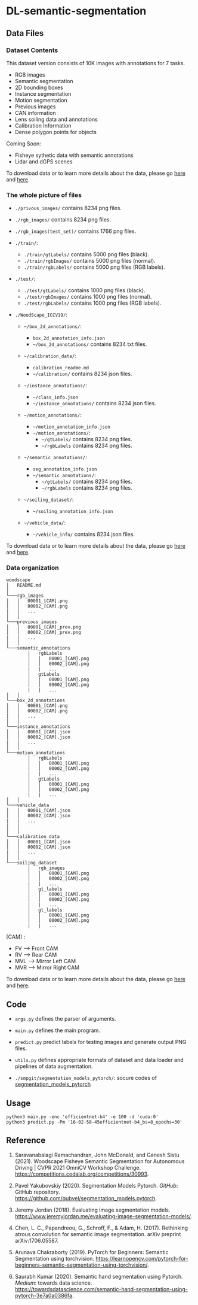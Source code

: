 # DL-semantic-segmentation

## Data Files

### Dataset Contents

This dataset version consists of 10K images with annotations for 7 tasks.

- RGB images
- Semantic segmentation
- 2D bounding boxes
- Instance segmentation
- Motion segmentation
- Previous images
- CAN information
- Lens soiling data and annotations
- Calibration Information
- Dense polygon points for objects

Coming Soon:

- Fisheye sythetic data with semantic annotations
- Lidar and dGPS scenes

To download data or to learn more details about the data, please go [here](https://github.com/valeoai/WoodScape) and [here](https://competitions.codalab.org/competitions/30993).

### The whole picture of files

- `./privous_images/` contains 8234 png files.

- `./rgb_images/` contains 8234 png files.

- `./rgb_images(test_set)/` contains 1766 png files.

- `./train/`:
    - `./train/gtLabels/` contains 5000 png files (black).
    - `./train/rgbImages/` contains 5000 png files (normal).
    - `./train/rgbLabels/` contains 5000 png files (RGB labels).
    
- `./test/`:
    - `./test/gtLabels/` contains 1000 png files (black).
    - `./test/rgbImages/` contains 1000 png files (normal).
    - `./test/rgbLabels/` contains 1000 png files (RGB labels).
    
- `./WoodScape_ICCV19/`:
    - `~/box_2d_annotations/`:
        - `box_2d_annotation_info.json`
        - `~/box_2d_annotations/` contains 8234 txt files.
        
    - `~/calibration_data/`:
        - `calibration_readme.md`
        - `~/calibration/` contains 8234 json files.
   
    - `~/instance_annotations/`:
        - `~/class_info.json`
        - `~/instance_annotations/` contains 8234 json files.
   
    - `~/motion_annotations/`:
        - `~/motion_annotation_info.json`
        - `~/motion_annotations/`:
            - `~/gtLabels/` contains 8234 png files.
            - `~/rgbLabels` contains 8234 png files.
   
    - `~/semantic_annotations/`:
        - `seg_annotation_info.json`
        - `~/semantic_annotations/`:
            - `~/gtLabels/` contains 8234 png files.
            - `~/rgbLabels` contains 8234 png files.
            
    - `~/soiling_dataset/`:
        - `~/soiling_annotation_info.json`
    
    - `~/vehicle_data/`:
        - `~/vehicle_info/` contains 8234 json files.

To download data or to learn more details about the data, please go [here](https://github.com/valeoai/WoodScape) and [here](https://competitions.codalab.org/competitions/30993).

### Data organization

```
woodscape
│   README.md    
│
└───rgb_images
│   │   00001_[CAM].png
│   │   00002_[CAM].png
|   |   ...
│   │
└───previous_images
│   │   00001_[CAM]_prev.png
│   │   00002_[CAM]_prev.png
|   |   ...
│   │
└───semantic_annotations
        │   rgbLabels
        │   │   00001_[CAM].png
        │   │   00002_[CAM].png
        |   |   ...
        │   gtLabels
        │   │   00001_[CAM].png
        │   │   00002_[CAM].png
        |   |   ...
│   │
└───box_2d_annotations
│   │   00001_[CAM].png
│   │   00002_[CAM].png
|   |   ...
│   │
└───instance_annotations
│   │   00001_[CAM].json
│   │   00002_[CAM].json
|   |   ...
│   │
└───motion_annotations
        │   rgbLabels
        │   │   00001_[CAM].png
        │   │   00002_[CAM].png
        |   |   ...
        │   gtLabels
        │   │   00001_[CAM].png
        │   │   00002_[CAM].png
        |   |   ...
│   │
└───vehicle_data
│   │   00001_[CAM].json
│   │   00002_[CAM].json
|   |   ...
│   │
│   │
└───calibration_data
│   │   00001_[CAM].json
│   │   00002_[CAM].json
|   |   ...
│   │
└───soiling_dataset
        │   rgb_images
        │   │   00001_[CAM].png
        │   │   00002_[CAM].png
        |   |   ...
        │   gt_labels
        │   │   00001_[CAM].png
        │   │   00002_[CAM].png
        |   |   ...
        │   gt_labels
        │   │   00001_[CAM].png
        │   │   00002_[CAM].png
        |   |   ...
```

[CAM] :

- FV --> Front CAM
- RV --> Rear CAM
- MVL --> Mirror Left CAM
- MVR --> Mirror Right CAM

To download data or to learn more details about the data, please go [here](https://github.com/valeoai/WoodScape) and [here](https://competitions.codalab.org/competitions/30993).

## Code

- `args.py` defines the parser of arguments.

- `main.py` defines the main program.

- `predict.py` predict labels for testing images and generate output PNG files.

- `utils.py` defines appropriate formats of dataset and data loader and pipelines of data augmentation.

- `./smpgit/segmentation_models_pytorch/`: socure codes of [segmentation_models_pytorch](https://github.com/qubvel/segmentation_models.pytorch/tree/master/segmentation_models_pytorch)

## Usage

```
python3 main.py -enc 'efficientnet-b4' -e 100 -d 'cuda:0'
python3 predict.py -Pm '16-02-58-45efficientnet-b4_bs=8_epochs=30'
```

## Reference

1. Saravanabalagi Ramachandran, John McDonald, and Ganesh Sistu (2021). Woodscape Fisheye Semantic Segmentation for Autonomous Driving | CVPR 2021 OmniCV Workshop Challenge. https://competitions.codalab.org/competitions/30993.

2. Pavel Yakubovskiy (2020). Segmentation Models Pytorch. _GitHub_: GitHub repository. https://github.com/qubvel/segmentation_models.pytorch.

2. Jeremy Jordan (2018). Evaluating image segmentation models. https://www.jeremyjordan.me/evaluating-image-segmentation-models/.

3. Chen, L. C., Papandreou, G., Schroff, F., & Adam, H. (2017). Rethinking atrous convolution for semantic image segmentation. arXiv preprint arXiv:1706.05587.

4. Arunava Chakraborty (2019). PyTorch for Beginners: Semantic Segmentation using torchvision. https://learnopencv.com/pytorch-for-beginners-semantic-segmentation-using-torchvision/.

5. Saurabh Kumar (2020). Semantic hand segmentation using Pytorch. _Medium_: towards data science. https://towardsdatascience.com/semantic-hand-segmentation-using-pytorch-3e7a0a0386fa.
